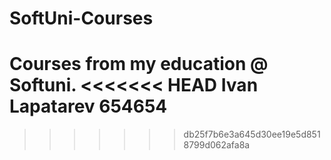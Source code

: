 # SoftUni-Courses
Courses from my education @ Softuni.
<<<<<<< HEAD
Ivan Lapatarev
654654
=======
>>>>>>> db25f7b6e3a645d30ee19e5d8518799d062afa8a
